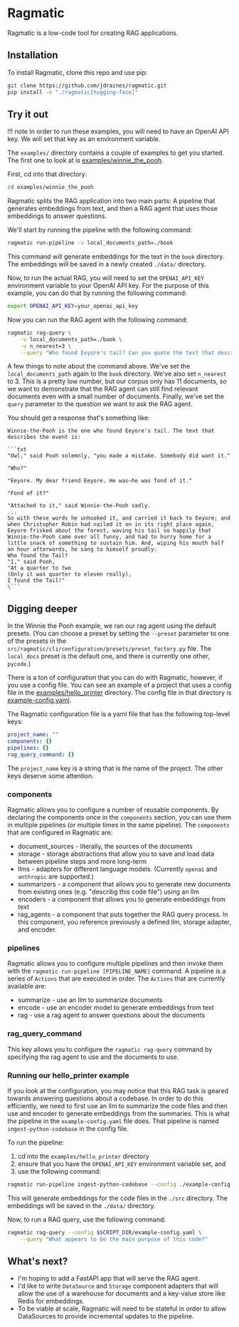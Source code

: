 Ragmatic
========

Ragmatic is a low-code tool for creating RAG applications.

Installation
------------

To install Ragmatic, clone this repo and use pip:

```bash
git clone https://github.com/jdraines/ragmatic.git
pip install -e "./ragmatic[hugging-face]"
```

Try it out
----------

!!! note
    In order to run these examples, you will need to have an OpenAI API key. We
    will set that key as an environment variable.

The `examples/` directory contains a couple of examples to get you started. The
first one to look at is [examples/winnie_the_pooh](./examples/winnie_the_pooh/).

First, cd into that directory:
    
```bash
cd examples/winnie_the_pooh
```

Ragmatic splits the RAG application into two main parts: A pipeline that
generates embeddings from text, and then a RAG agent that uses those embeddings
to answer questions.

We'll start by running the pipeline with the following command:

```bash
ragmatic run-pipeline -v local_documents_path=./book
```

This command will generate embeddings for the text in the `book` directory. The
embeddings will be saved in a newly created `./data/` directory.

Now, to run the actual RAG, you will need to set the `OPENAI_API_KEY` environment variable
to your OpenAI API key. For the purpose of this example, you can do that by
running the following command:

```bash
export OPENAI_API_KEY=your_openai_api_key
```

Now you can run the RAG agent with the following command:

```bash
ragmatic rag-query \
    -v local_documents_path=./book \
    -v n_nearest=3 \
    --query "Who found Eeyore's tail? Can you quote the text that describes the event?"
```

A few things to note about the command above. We've set the `local_documents_path` again
to the `book` directory. We've also set `n_nearest` to 3. This is a pretty low number, 
but our corpus only has 11 documents, so we want to demonstrate that the RAG agent can
still find relevant documents even with a small number of documents. Finally, we've set
the `query` parameter to the question we want to ask the RAG agent.

You should get a response that's something like:

```
Winnie-the-Pooh is the one who found Eeyore's tail. The text that describes the event is:

```txt
"Owl," said Pooh solemnly, "you made a mistake. Somebody did want it."

"Who?"

"Eeyore. My dear friend Eeyore. He was—he was fond of it."

"Fond of it?"

"Attached to it," said Winnie-the-Pooh sadly.
...
So with these words he unhooked it, and carried it back to Eeyore; and when Christopher Robin had nailed it on in its right place again, Eeyore frisked about the forest, waving his tail so happily that Winnie-the-Pooh came over all funny, and had to hurry home for a little snack of something to sustain him. And, wiping his mouth half an hour afterwards, he sang to himself proudly:
Who found the Tail?
"I," said Pooh,
"At a quarter to two
(Only it was quarter to eleven really),
I found the Tail!"
\```
```

Digging deeper
--------------

In the Winnie the Pooh example, we ran our rag agent using the default presets. (You can choose a preset by setting the
`--preset` parameter to one of the presets in the `src/ragmatic/cli/configuration/presets/preset_factory.py` file. The
`local_docs` preset is the default one, and there is currently one other, `pycode`.)

There is a ton of configuration that you can do with Ragmatic, however, if you use a config file. You can see an example
of a project that uses a config file in the [examples/hello_printer](./examples/hello_printer) directory. The config file
in that directory is [example-config.yaml](./examples/hello_printer/example-config.yaml).

The Ragmatic configuration file is a yaml file that has the following top-level keys:

```yaml
project_name: ""
components: {}
pipelines: {}
rag_query_command: {}
```

The `project_name` key is a string that is the name of the project. The other keys deserve some attention.

### components

Ragmatic allows you to configure a number of reusable components. By declaring the components once in the `components`
section, you can use them in multiple pipelines (or multiple times in the same pipeline). The `components` that are
configured in Ragmatic are:

- document_sources - literally, the sources of the documents
- storage - storage abstractions that allow you to save and load data between pipeline steps and more long-term
- llms - adapters for different language models. (Currently `openai` and `anthropic` are supported.)
- summarizers - a component that allows you to generate new documents from existing ones (e.g. "describg this code file") using an llm
- encoders - a component that allows you to generate embeddings from text
- rag_agents - a component that puts together the RAG query process. In this component, you reference previously a defined llm, storage adapter, and encoder.

### pipelines

Ragmatic allows you to configure multiple pipelines and then invoke them with the `ragmatic run-pipeline [PIPELINE_NAME]` command.
A pipeline is a series of `Actions` that are executed in order. The `Actions` that are currently available are:
- summarize - use an llm to summarize documents
- encode - use an encoder model to generate embeddings from text
- rag - use a rag agent to answer questions about the documents

### rag_query_command

This key allows you to configure the `ragmatic rag-query` command by specifying the rag agent to use and the documents
to use.

### Running our hello_printer example

If you look at the configuration, you may notice that this RAG task is geared towards answering questions about a codebase.
In order to do this efficiently, we need to first use an llm to summarize the code files and then use and encoder to 
generate embeddings from the summaries. This is what the pipeline in the `example-config.yaml` file does. That pipeline
is named `ingest-python-codebase` in the config file.

To run the pipeline:

1. cd into the `examples/hello_printer` directory
2. ensure that you have the `OPENAI_API_KEY` environment variable set, and 
3. use the following command:

```bash
ragmatic run-pipeline ingest-python-codebase --config ./example-config.yaml
```

This will generate embeddings for the code files in the `./src` directory. The embeddings will be saved in the `./data/`
directory.

Now, to run a RAG query, use the following command:

```bash
ragmatic rag-query --config $SCRIPT_DIR/example-config.yaml \
    --query "What appears to be the main purpose of this code?"
```

What's next?
------------

- I'm hoping to add a FastAPI app that will serve the RAG agent.
- I'd like to write `DataSource` and `Storage` component adapters that will allow the use
  of a warehouse for documents and a key-value store like Redis for embeddings.
- To be viable at scale, Ragmatic will need to be stateful in order to allow DataSources
  to provide incremental updates to the pipeline.
